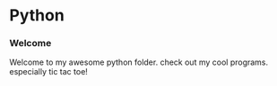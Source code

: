 # Python

### Welcome 
Welcome to my awesome python folder. check out my cool programs. especially tic tac toe!
